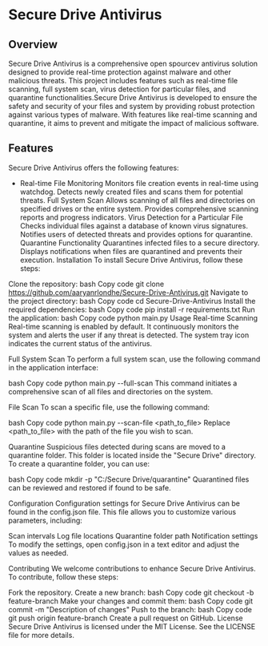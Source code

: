 # Secure Drive Antivirus

## Overview
Secure Drive Antivirus is a comprehensive open spourcev antivirus solution designed to provide real-time protection against malware and other malicious threats. This project includes features such as real-time file scanning, full system scan, virus detection for particular files, and quarantine functionalities.Secure Drive Antivirus is developed to ensure the safety and security of your files and system by providing robust protection against various types of malware. With features like real-time scanning and quarantine, it aims to prevent and mitigate the impact of malicious software.


## Features
Secure Drive Antivirus offers the following features:

- Real-time File Monitoring <a name="real-time-file-monitoring"></a>
Monitors file creation events in real-time using watchdog.
Detects newly created files and scans them for potential threats.
Full System Scan <a name="full-system-scan"></a>
Allows scanning of all files and directories on specified drives or the entire system.
Provides comprehensive scanning reports and progress indicators.
Virus Detection for a Particular File <a name="virus-detection-for-a-particular-file"></a>
Checks individual files against a database of known virus signatures.
Notifies users of detected threats and provides options for quarantine.
Quarantine Functionality <a name="quarantine-functionality"></a>
Quarantines infected files to a secure directory.
Displays notifications when files are quarantined and prevents their execution.
Installation
To install Secure Drive Antivirus, follow these steps:

Clone the repository:
bash
Copy code
git clone https://github.com/aaryanrlondhe/Secure-Drive-Antivirus.git
Navigate to the project directory:
bash
Copy code
cd Secure-Drive-Antivirus
Install the required dependencies:
bash
Copy code
pip install -r requirements.txt
Run the application:
bash
Copy code
python main.py
Usage
Real-time Scanning
Real-time scanning is enabled by default. It continuously monitors the system and alerts the user if any threat is detected. The system tray icon indicates the current status of the antivirus.

Full System Scan
To perform a full system scan, use the following command in the application interface:

bash
Copy code
python main.py --full-scan
This command initiates a comprehensive scan of all files and directories on the system.

File Scan
To scan a specific file, use the following command:

bash
Copy code
python main.py --scan-file <path_to_file>
Replace <path_to_file> with the path of the file you wish to scan.

Quarantine
Suspicious files detected during scans are moved to a quarantine folder. This folder is located inside the "Secure Drive" directory. To create a quarantine folder, you can use:

bash
Copy code
mkdir -p "C:/Secure Drive/quarantine"
Quarantined files can be reviewed and restored if found to be safe.

Configuration
Configuration settings for Secure Drive Antivirus can be found in the config.json file. This file allows you to customize various parameters, including:

Scan intervals
Log file locations
Quarantine folder path
Notification settings
To modify the settings, open config.json in a text editor and adjust the values as needed.

Contributing
We welcome contributions to enhance Secure Drive Antivirus. To contribute, follow these steps:

Fork the repository.
Create a new branch:
bash
Copy code
git checkout -b feature-branch
Make your changes and commit them:
bash
Copy code
git commit -m "Description of changes"
Push to the branch:
bash
Copy code
git push origin feature-branch
Create a pull request on GitHub.
License
Secure Drive Antivirus is licensed under the MIT License. See the LICENSE file for more details.

